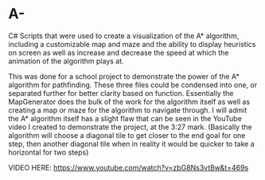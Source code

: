 # A-
C# Scripts that were used to create a visualization of the A* algorithm, including a customizable map and maze and the ability to display heuristics on screen as well as increase and decrease the speed at which the animation of the algorithm plays at.

This was done for a school project to demonstrate the power of the A* algorithm for pathfinding.
These three files could be condensed into one, or separated further for better clarity based on function.
Essentially the MapGenerator does the bulk of the work for the algorithm itself as well as creating a map
or maze for the algorithm to navigate through. I will admit the A* algorithm itself has a slight flaw that
can be seen in the YouTube video I created to demonstrate the project, at the 3:27 mark. (Basically the 
algorithm will choose a diagonal tile to get closer to the end goal for one step, then another diagonal tile
when in reality it would be quicker to take a horizontal for two steps)

VIDEO HERE: https://www.youtube.com/watch?v=zbG8Ns3vtBw&t=469s
